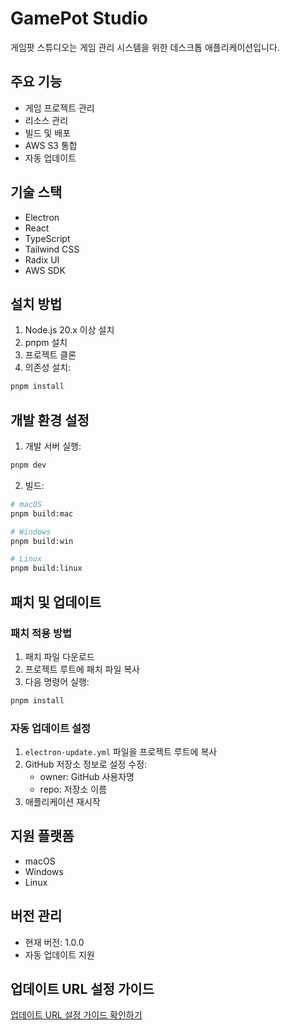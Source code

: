 # GamePot Studio

게임팟 스튜디오는 게임 관리 시스템을 위한 데스크톱 애플리케이션입니다.

## 주요 기능

- 게임 프로젝트 관리
- 리소스 관리
- 빌드 및 배포
- AWS S3 통합
- 자동 업데이트

## 기술 스택

- Electron
- React
- TypeScript
- Tailwind CSS
- Radix UI
- AWS SDK

## 설치 방법

1. Node.js 20.x 이상 설치
2. pnpm 설치
3. 프로젝트 클론
4. 의존성 설치:
```bash
pnpm install
```

## 개발 환경 설정

1. 개발 서버 실행:
```bash
pnpm dev
```

2. 빌드:
```bash
# macOS
pnpm build:mac

# Windows
pnpm build:win

# Linux
pnpm build:linux
```

## 패치 및 업데이트

### 패치 적용 방법
1. 패치 파일 다운로드
2. 프로젝트 루트에 패치 파일 복사
3. 다음 명령어 실행:
```bash
pnpm install
```

### 자동 업데이트 설정
1. `electron-update.yml` 파일을 프로젝트 루트에 복사
2. GitHub 저장소 정보로 설정 수정:
   - owner: GitHub 사용자명
   - repo: 저장소 이름
3. 애플리케이션 재시작

## 지원 플랫폼

- macOS
- Windows
- Linux

## 버전 관리

- 현재 버전: 1.0.0
- 자동 업데이트 지원

## 업데이트 URL 설정 가이드

[업데이트 URL 설정 가이드 확인하기](https://nbase-io.github.io/studio/update-url.md)
